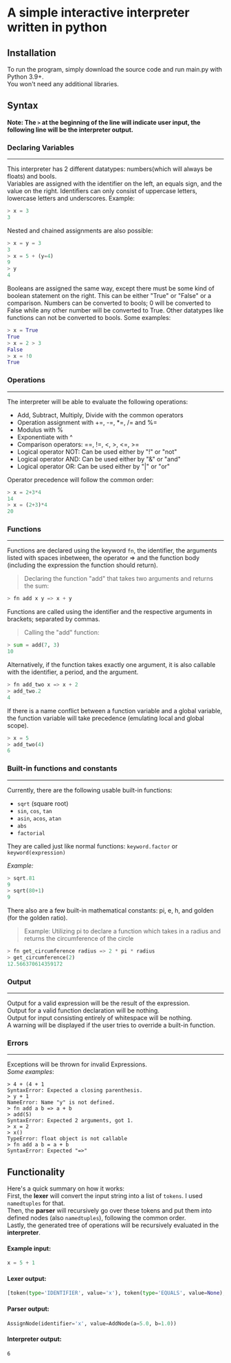 # **A simple interactive interpreter written in python**

## Installation

To run the program, simply download the source code and run main.py with Python 3.9+. <br> You won't need any additional
libraries.

## Syntax

**Note: The `>` at the beginning of the line will indicate user input, the following line will be the interpreter
output.**

### **Declaring Variables**

---

This interpreter has 2 different datatypes: numbers(which will always be floats) and bools. <br>
Variables are assigned with the identifier on the left, an equals sign, and the value on the right. Identifiers can only
consist of uppercase letters, lowercase letters and underscores. Example:

```python
> x = 3
3
```

Nested and chained assignments are also possible:

```python
> x = y = 3
3
> x = 5 + (y=4)
9
> y
4
```

Booleans are assigned the same way, except there must be some kind of boolean statement on the right. This can be
either "True" or "False" or a comparison. Numbers can be converted to bools; 0 will be converted to False while any
other number will be converted to True. Other datatypes like functions can not be converted to bools. Some examples:

```python
> x = True
True
> x = 2 > 3
False
> x = !0
True
```

### **Operations**

---

The interpreter will be able to evaluate the following operations:

- Add, Subtract, Multiply, Divide with the common operators
- Operation assignment with +=, -=, *=, /= and %=
- Modulus with %
- Exponentiate with ^
- Comparison operators:  ==, !=, <, >, <=, >=
- Logical operator NOT: Can be used either by "!" or "not"
- Logical operator AND: Can be used either by "&" or "and"
- Logical operator OR: Can be used either by "|" or "or"

Operator precedence will follow the common order:

```python
> x = 2+3*4
14
> x = (2+3)*4
20
```

### **Functions**

---

Functions are declared using the keyword `fn`, the identifier, the arguments listed with spaces inbetween, the operator
=> and the function body (including the expression the function should return).
> Declaring the function "add" that takes two arguments and returns the sum:

```python
> fn add x y => x + y
```

Functions are called using the identifier and the respective arguments in brackets; separated by commas.
> Calling the "add" function:

```python
> sum = add(7, 3)
10
```

Alternatively, if the function takes exactly one argument, it is also callable with the identifier, a period, and the
argument.

```python
> fn add_two x => x + 2
> add_two.2
4
```

If there is a name conflict between a function variable and a global variable, the function variable will take
precedence
(emulating local and global scope).

```python
> x = 5
> add_two(4)
6
```

### **Built-in functions and constants**

---

Currently, there are the following usable built-in functions:

- `sqrt` (square root)
- `sin`, `cos`, `tan`
- `asin`, `acos`, `atan`
- `abs`
- `factorial`

They are called just like normal functions: `keyword.factor` or `keyword(expression)`

*Example:*

```python
> sqrt.81
9
> sqrt(80+1)
9
```

There also are a few built-in mathematical constants: pi, e, h, and golden (for the golden ratio).
> Example: Utilizing pi to declare a function which takes in a radius and returns the circumference of the circle

```python
> fn get_circumference radius => 2 * pi * radius
> get_circumference(2)
12.566370614359172
```

### **Output**

---

Output for a valid expression will be the result of the expression.<br>
Output for a valid function declaration will be nothing. <br>
Output for input consisting entirely of whitespace will be nothing. <br>
A warning will be displayed if the user tries to override a built-in function.

### **Errors**

---

Exceptions will be thrown for invalid Expressions. <br>
*Some examples*:

```
> 4 + (4 + 1
SyntaxError: Expected a closing parenthesis.
> y + 1
NameError: Name "y" is not defined.
> fn add a b => a + b
> add(5)
SyntaxError: Expected 2 arguments, got 1.
> x = 2
> x()
TypeError: float object is not callable
> fn add a b = a + b
SyntaxError: Expected "=>"
```

## **Functionality**

Here's a quick summary on how it works: <br>
First, the **lexer** will convert the input string into a list of `tokens`. I used `namedtuples` for that. <br>
Then, the **parser** will recursively go over these tokens and put them into defined nodes (also `namedtuples`),
following the common order. <br>
Lastly, the generated tree of operations will be recursively evaluated in the **interpreter**. <br>

#### Example input:

```python
x = 5 + 1
```

#### **Lexer** output:

```python
[token(type='IDENTIFIER', value='x'), token(type='EQUALS', value=None), token(type='NUMBER', value=5.0), token(type='PLUS_SIGN', value=None), token(type='NUMBER', value=1.0)]
```

#### **Parser** output:

```python
AssignNode(identifier='x', value=AddNode(a=5.0, b=1.0))
```

#### **Interpreter** output:

```
6
```
